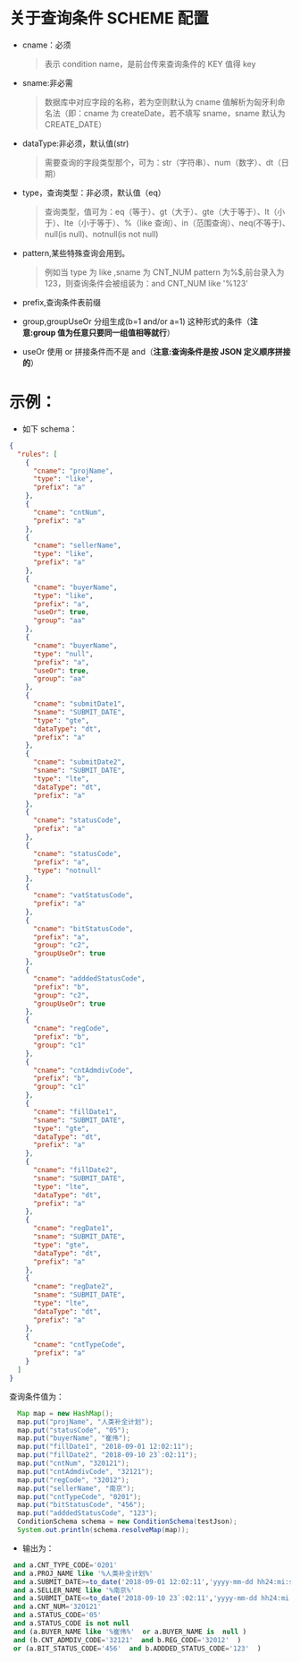 # 关于查询条件 SCHEME 配置

* cname：必须

   > 表示 condition name，是前台传来查询条件的 KEY 值得 key

* sname:非必需

   > 数据库中对应字段的名称，若为空则默认为 cname 值解析为匈牙利命名法（即：cname 为 createDate，若不填写 sname，sname 默认为 CREATE_DATE）

* dataType:非必须，默认值(str)

   > 需要查询的字段类型那个，可为：str（字符串）、num（数字）、dt（日期）

* type，查询类型：非必须，默认值（eq）

   > 查询类型，值可为：eq（等于）、gt（大于）、gte（大于等于）、lt（小于）、lte（小于等于）、%（like 查询）、in（范围查询）、neq(不等于)、null(is null)、notnull(is not null)

* pattern,某些特殊查询会用到。

   > 例如当 type 为 like ,sname 为 CNT_NUM pattern 为%\$,前台录入为 123，则查询条件会被组装为：and CNT_NUM like '%123'

* prefix,查询条件表前缀

* group,groupUseOr 分组生成(b=1 and/or a=1) 这种形式的条件（**注意:group 值为任意只要同一组值相等就行**）

* useOr 使用 or 拼接条件而不是 and（**注意:查询条件是按 JSON 定义顺序拼接的**）

# 示例：

- 如下 schema：

```json
{
  "rules": [
    {
      "cname": "projName",
      "type": "like",
      "prefix": "a"
    },
    {
      "cname": "cntNum",
      "prefix": "a"
    },
    {
      "cname": "sellerName",
      "type": "like",
      "prefix": "a"
    },
    {
      "cname": "buyerName",
      "type": "like",
      "prefix": "a",
      "useOr": true,
      "group": "aa"
    },
    {
      "cname": "buyerName",
      "type": "null",
      "prefix": "a",
      "useOr": true,
      "group": "aa"
    },
    {
      "cname": "submitDate1",
      "sname": "SUBMIT_DATE",
      "type": "gte",
      "dataType": "dt",
      "prefix": "a"
    },
    {
      "cname": "submitDate2",
      "sname": "SUBMIT_DATE",
      "type": "lte",
      "dataType": "dt",
      "prefix": "a"
    },
    {
      "cname": "statusCode",
      "prefix": "a"
    },
    {
      "cname": "statusCode",
      "prefix": "a",
      "type": "notnull"
    },
    {
      "cname": "vatStatusCode",
      "prefix": "a"
    },
    {
      "cname": "bitStatusCode",
      "prefix": "a",
      "group": "c2",
      "groupUseOr": true
    },
    {
      "cname": "adddedStatusCode",
      "prefix": "b",
      "group": "c2",
      "groupUseOr": true
    },
    {
      "cname": "regCode",
      "prefix": "b",
      "group": "c1"
    },
    {
      "cname": "cntAdmdivCode",
      "prefix": "b",
      "group": "c1"
    },
    {
      "cname": "fillDate1",
      "sname": "SUBMIT_DATE",
      "type": "gte",
      "dataType": "dt",
      "prefix": "a"
    },
    {
      "cname": "fillDate2",
      "sname": "SUBMIT_DATE",
      "type": "lte",
      "dataType": "dt",
      "prefix": "a"
    },
    {
      "cname": "regDate1",
      "sname": "SUBMIT_DATE",
      "type": "gte",
      "dataType": "dt",
      "prefix": "a"
    },
    {
      "cname": "regDate2",
      "sname": "SUBMIT_DATE",
      "type": "lte",
      "dataType": "dt",
      "prefix": "a"
    },
    {
      "cname": "cntTypeCode",
      "prefix": "a"
    }
  ]
}
```

查询条件值为：

```java
  Map map = new HashMap();
  map.put("projName", "人类补全计划");
  map.put("statusCode", "05");
  map.put("buyerName", "崔伟");
  map.put("fillDate1", "2018-09-01 12:02:11");
  map.put("fillDate2", "2018-09-10 23`:02:11");
  map.put("cntNum", "320121");
  map.put("cntAdmdivCode", "32121");
  map.put("regCode", "32012");
  map.put("sellerName", "南京");
  map.put("cntTypeCode", "0201");
  map.put("bitStatusCode", "456");
  map.put("adddedStatusCode", "123");
  ConditionSchema schema = new ConditionSchema(testJson);
  System.out.println(schema.resolveMap(map));
```

- 输出为：

```SQL
 and a.CNT_TYPE_CODE='0201' 
 and a.PROJ_NAME like '%人类补全计划%' 
 and a.SUBMIT_DATE>=to_date('2018-09-01 12:02:11','yyyy-mm-dd hh24:mi:ss') 
 and a.SELLER_NAME like '%南京%' 
 and a.SUBMIT_DATE<=to_date('2018-09-10 23`:02:11','yyyy-mm-dd hh24:mi:ss') 
 and a.CNT_NUM='320121' 
 and a.STATUS_CODE='05' 
 and a.STATUS_CODE is not null
 and (a.BUYER_NAME like '%崔伟%'  or a.BUYER_NAME is  null ) 
 and (b.CNT_ADMDIV_CODE='32121'  and b.REG_CODE='32012'  ) 
 or (a.BIT_STATUS_CODE='456'  and b.ADDDED_STATUS_CODE='123'  ) 
```
